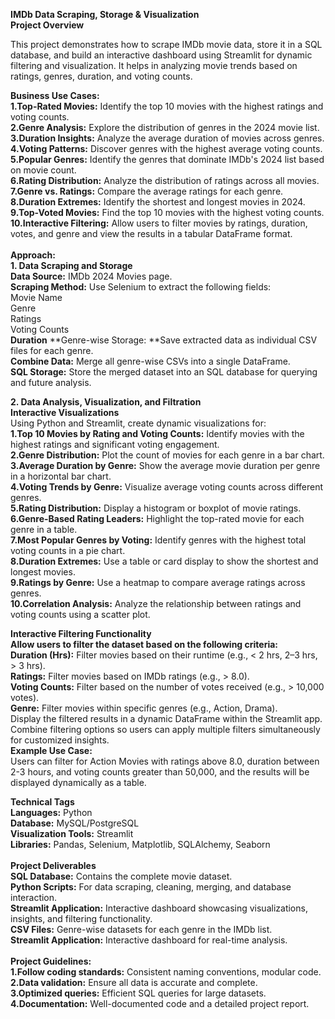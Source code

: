 **IMDb Data Scraping, Storage & Visualization**<br/>
**Project Overview**<br/>

This project demonstrates how to scrape IMDb movie data, store it in a SQL database, and build an interactive dashboard using Streamlit for dynamic filtering and visualization.
It helps in analyzing movie trends based on ratings, genres, duration, and voting counts.

**Business Use Cases:<br/>**
**1.Top-Rated Movies:** Identify the top 10 movies with the highest ratings and voting counts.<br/>
**2.Genre Analysis:** Explore the distribution of genres in the 2024 movie list.<br/>
**3.Duration Insights:** Analyze the average duration of movies across genres.<br/>
**4.Voting Patterns:** Discover genres with the highest average voting counts.<br/>
**5.Popular Genres:** Identify the genres that dominate IMDb's 2024 list based on movie count.<br/>
**6.Rating Distribution:** Analyze the distribution of ratings across all movies.<br/>
**7.Genre vs. Ratings:** Compare the average ratings for each genre.<br/>
**8.Duration Extremes:** Identify the shortest and longest movies in 2024.<br/>
**9.Top-Voted Movies:** Find the top 10 movies with the highest voting counts.<br/>
**10.Interactive Filtering:** Allow users to filter movies by ratings, duration, votes, and genre and view the results in a tabular DataFrame format.<br/><br/>
**Approach:**<br/>
**1. Data Scraping and Storage**<br/>
**Data Source:** IMDb 2024 Movies page.<br/>
**Scraping Method:** Use Selenium to extract the following fields:<br/>
Movie Name<br/>
Genre<br/>
Ratings<br/>
Voting Counts<br/>
**Duration**
**Genre-wise Storage: **Save extracted data as individual CSV files for each genre.<br/>
**Combine Data:** Merge all genre-wise CSVs into a single DataFrame.<br/>
**SQL Storage:** Store the merged dataset into an SQL database for querying and future analysis.<br/>

**2. Data Analysis, Visualization, and Filtration<br/>**
**Interactive Visualizations<br/>**
Using Python and Streamlit, create dynamic visualizations for:<br/>
**1.Top 10 Movies by Rating and Voting Counts:** Identify movies with the highest ratings and significant voting engagement.<br/>
**2.Genre Distribution:** Plot the count of movies for each genre in a bar chart.<br/>
**3.Average Duration by Genre:** Show the average movie duration per genre in a horizontal bar chart.<br/>
**4.Voting Trends by Genre:** Visualize average voting counts across different genres.<br/>
**5.Rating Distribution:** Display a histogram or boxplot of movie ratings.<br/>
**6.Genre-Based Rating Leaders:** Highlight the top-rated movie for each genre in a table.<br/>
**7.Most Popular Genres by Voting:** Identify genres with the highest total voting counts in a pie chart.<br/>
**8.Duration Extremes:** Use a table or card display to show the shortest and longest movies.<br/>
**9.Ratings by Genre:** Use a heatmap to compare average ratings across genres.<br/>
**10.Correlation Analysis:** Analyze the relationship between ratings and voting counts using a scatter plot.<br/>

**Interactive Filtering Functionality**<br/>
**Allow users to filter the dataset based on the following criteria:<br/>**
**Duration (Hrs):** Filter movies based on their runtime (e.g., < 2 hrs, 2–3 hrs, > 3 hrs).<br/>
**Ratings:** Filter movies based on IMDb ratings (e.g., > 8.0).<br/>
**Voting Counts:** Filter based on the number of votes received (e.g., > 10,000 votes).<br/>
**Genre:** Filter movies within specific genres (e.g., Action, Drama).<br/>
Display the filtered results in a dynamic DataFrame within the Streamlit app.<br/>
Combine filtering options so users can apply multiple filters simultaneously for customized insights.<br/>
**Example Use Case:<br/>**
Users can filter for Action Movies with ratings above 8.0, duration between 2-3 hours, and voting counts greater than 50,000, and the results will be displayed dynamically as a table.<br/>

**Technical Tags**<br/>
**Languages:** Python<br/>
**Database:** MySQL/PostgreSQL<br/>
**Visualization Tools:** Streamlit<br/>
**Libraries:** Pandas, Selenium, Matplotlib, SQLAlchemy, Seaborn<br/><br/>
**Project Deliverables**<br/>
**SQL Database:** Contains the complete movie dataset.<br/>
**Python Scripts:** For data scraping, cleaning, merging, and database interaction.<br/>
**Streamlit Application:** Interactive dashboard showcasing visualizations, insights, and filtering functionality.<br/>
**CSV Files:** Genre-wise datasets for each genre in the IMDb list.<br/>
**Streamlit Application:** Interactive dashboard for real-time analysis.<br/><br/>
**Project Guidelines:<br/>**
**1.Follow coding standards:** Consistent naming conventions, modular code.<br/>
**2.Data validation:** Ensure all data is accurate and complete.<br/>
**3.Optimized queries:** Efficient SQL queries for large datasets.<br/>
**4.Documentation:** Well-documented code and a detailed project report.<br/>
